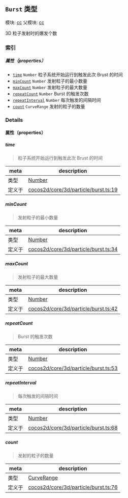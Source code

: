 ## `Burst` 类型



模块: [cc](../modules/cc.md)
父模块: [cc](../modules/cc.md)


3D 粒子发射时的爆发个数



### 索引

##### 属性（properties）

  - [`time`](#time) `Number` 粒子系统开始运行到触发此次 Brust 的时间
  - [`minCount`](#mincount) `Number` 发射粒子的最小数量
  - [`maxCount`](#maxcount) `Number` 发射粒子的最大数量
  - [`repeatCount`](#repeatcount) `Number` Burst 的触发次数
  - [`repeatInterval`](#repeatinterval) `Number` 每次触发的间隔时间
  - [`count`](#count) `CurveRange` 发射的粒子的数量





### Details


#### 属性（properties）


##### time

> 粒子系统开始运行到触发此次 Brust 的时间

| meta | description |
|------|-------------|
| 类型 | <a href="https://developer.mozilla.org/en/JavaScript/Reference/Global_Objects/Number" class="crosslink external" target="_blank">Number</a> |
| 定义于 | [cocos2d/core/3d/particle/burst.ts:19](https://github.com/cocos-creator/engine/blob/ffcd52a59a8c6aae4b1d658e5006aef78c30892b/cocos2d/core/3d/particle/burst.ts#L19) |



##### minCount

> 发射粒子的最小数量

| meta | description |
|------|-------------|
| 类型 | <a href="https://developer.mozilla.org/en/JavaScript/Reference/Global_Objects/Number" class="crosslink external" target="_blank">Number</a> |
| 定义于 | [cocos2d/core/3d/particle/burst.ts:34](https://github.com/cocos-creator/engine/blob/ffcd52a59a8c6aae4b1d658e5006aef78c30892b/cocos2d/core/3d/particle/burst.ts#L34) |



##### maxCount

> 发射粒子的最大数量

| meta | description |
|------|-------------|
| 类型 | <a href="https://developer.mozilla.org/en/JavaScript/Reference/Global_Objects/Number" class="crosslink external" target="_blank">Number</a> |
| 定义于 | [cocos2d/core/3d/particle/burst.ts:42](https://github.com/cocos-creator/engine/blob/ffcd52a59a8c6aae4b1d658e5006aef78c30892b/cocos2d/core/3d/particle/burst.ts#L42) |



##### repeatCount

> Burst 的触发次数

| meta | description |
|------|-------------|
| 类型 | <a href="https://developer.mozilla.org/en/JavaScript/Reference/Global_Objects/Number" class="crosslink external" target="_blank">Number</a> |
| 定义于 | [cocos2d/core/3d/particle/burst.ts:53](https://github.com/cocos-creator/engine/blob/ffcd52a59a8c6aae4b1d658e5006aef78c30892b/cocos2d/core/3d/particle/burst.ts#L53) |



##### repeatInterval

> 每次触发的间隔时间

| meta | description |
|------|-------------|
| 类型 | <a href="https://developer.mozilla.org/en/JavaScript/Reference/Global_Objects/Number" class="crosslink external" target="_blank">Number</a> |
| 定义于 | [cocos2d/core/3d/particle/burst.ts:68](https://github.com/cocos-creator/engine/blob/ffcd52a59a8c6aae4b1d658e5006aef78c30892b/cocos2d/core/3d/particle/burst.ts#L68) |



##### count

> 发射的粒子的数量

| meta | description |
|------|-------------|
| 类型 | <a href="../classes/CurveRange.html" class="crosslink">CurveRange</a> |
| 定义于 | [cocos2d/core/3d/particle/burst.ts:76](https://github.com/cocos-creator/engine/blob/ffcd52a59a8c6aae4b1d658e5006aef78c30892b/cocos2d/core/3d/particle/burst.ts#L76) |






